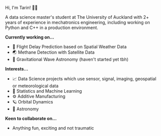 Hi, I'm Tarin! :man_astronaut:

A data science master's student at The University of Auckland with 2+ years of experience in mechatronics engineering, including working on Python and C++ in a production environment.

**Currently working on...**
- :flight_departure: Flight Delay Prediction based on Spatial Weather Data
- :earth_asia: Methane Detection with Satellite Data
- :milky_way: Gravitational Wave Astronomy (haven't started yet tbh)

**Interests...**
- :chart_with_upwards_trend: Data Science projects which use sensor, signal, imaging, geospatial or meteorological data
- :brain: Statistics and Machine Learning
- :gear: Additive Manufacturing
- :ringed_planet: Orbital Dynamics
- :telescope: Astronomy

**Keen to collaborate on...**
- Anything fun, exciting and not traumatic
